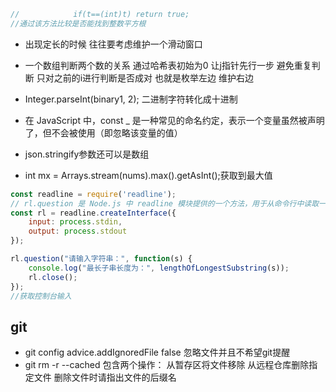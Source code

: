 ```java
//            if(t==(int)t) return true;
//通过该方法比较是否能找到整数平方根
```
- 出现定长的时候 往往要考虑维护一个滑动窗口
- 一个数组判断两个数的关系 通过哈希表初始为0 让j指针先行一步 避免重复判断 只对之前的i进行判断是否成对 也就是枚举左边 维护右边
- Integer.parseInt(binary1, 2);  二进制字符转化成十进制

- 在 JavaScript 中，const _ 是一种常见的命名约定，表示一个变量虽然被声明了，但不会被使用（即忽略该变量的值）
- json.stringify参数还可以是数组
- int mx = Arrays.stream(nums).max().getAsInt();获取到最大值

```js
const readline = require('readline');
// rl.question 是 Node.js 中 readline 模块提供的一个方法，用于从命令行中读取一行输入。
const rl = readline.createInterface({
    input: process.stdin,
    output: process.stdout
});

rl.question("请输入字符串：", function(s) {
    console.log("最长子串长度为：", lengthOfLongestSubstring(s));
    rl.close();
});
//获取控制台输入
```
## git

- git config advice.addIgnoredFile false 忽略文件并且不希望git提醒
- git rm -r --cached  包含两个操作： 从暂存区将文件移除 从远程仓库删除指定文件 删除文件时请指出文件的后缀名